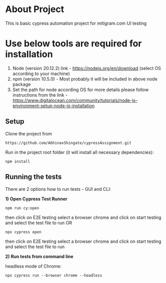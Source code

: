 # About Project
This is basic cypress automation project for mitigram.com UI testing

# Use below tools are required for installation
1. Node (version 20.12.2) link - https://nodejs.org/en/download (select OS according to your machine) 
2. npm (version 10.5.0) - Most probably it will be included in above node package
3. Set the path for node according OS for more details please follow instructions from the link - https://www.digitalocean.com/community/tutorials/node-js-environment-setup-node-js-installation

## Setup
Clone the project from

```
https://github.com/AbhinavShingate/cypressAssignment.git
```
Run in the project root folder (it will install all necessary dependencies):

```
npm install
```

## Running the tests

There are 2 options how to run tests - GUI and CLI:

**1) Open Cypress Test Runner**
```
npm run cy:open
```
then click on E2E testing select a browser chrome and click on start testing and select the test file to run
OR
```
npx cypress open
```
then click on E2E testing select a browser chrome and click on start testing and select the test file to run

**2) Run tests from command line**

headless mode of Chrome:
```
npx cypress run --browser chrome --headless 
```
